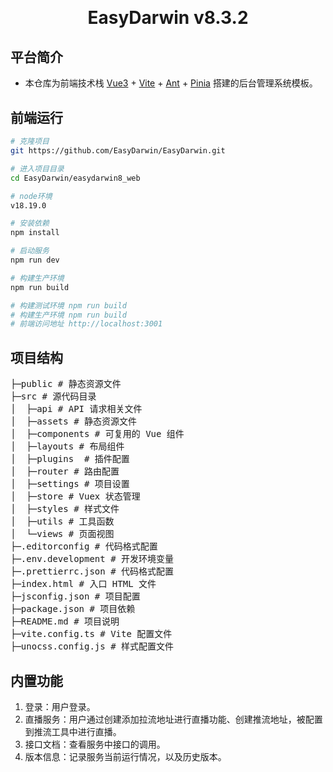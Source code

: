 
<h1 align="center" style="margin: 30px 0 30px; font-weight: bold;">EasyDarwin v8.3.2</h1>

## 平台简介

* 本仓库为前端技术栈 [Vue3](https://v3.cn.vuejs.org) + [Vite](https://cn.vitejs.dev) + [Ant](https://www.antdv.com/docs/vue/introduce-cn) + [Pinia](https://pinia.vuejs.org/zh/introduction.html)  搭建的后台管理系统模板。

## 前端运行

```bash
# 克隆项目
git https://github.com/EasyDarwin/EasyDarwin.git

# 进入项目目录
cd EasyDarwin/easydarwin8_web

# node环境
v18.19.0

# 安装依赖
npm install

# 启动服务
npm run dev

# 构建生产环境
npm run build

# 构建测试环境 npm run build
# 构建生产环境 npm run build
# 前端访问地址 http://localhost:3001
```


## 项目结构
<pre>
├─public # 静态资源文件
├─src # 源代码目录
│  ├─api # API 请求相关文件
│  ├─assets # 静态资源文件
│  ├─components # 可复用的 Vue 组件
│  ├─layouts # 布局组件
│  ├─plugins  # 插件配置
│  ├─router # 路由配置
│  ├─settings # 项目设置
│  ├─store # Vuex 状态管理
│  ├─styles # 样式文件
│  ├─utils # 工具函数
│  └─views # 页面视图
├─.editorconfig # 代码格式配置
├─.env.development # 开发环境变量
├─.prettierrc.json # 代码格式配置
├─index.html # 入口 HTML 文件
├─jsconfig.json # 项目配置
├─package.json # 项目依赖
├─README.md # 项目说明
├─vite.config.ts # Vite 配置文件
├─unocss.config.js # 样式配置文件
</pre>

## 内置功能

1.  登录：用户登录。
2.  直播服务：用户通过创建添加拉流地址进行直播功能、创建推流地址，被配置到推流工具中进行直播。
13.  接口文档：查看服务中接口的调用。
14.  版本信息：记录服务当前运行情况，以及历史版本。

